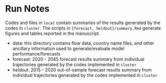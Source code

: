 # Run Notes

Codes and files in `local` contain summaries of the results generated by the codes in `cluster`. 
The scripts in `{forecast, heldout}/summary.Rmd` generate figures and tables reported in the manuscript. 

- data: this directory contains flow data, country name files, and other ancillary information used to generate/evaluate model performance/forecasts
- forecast: 2020 - 2045 forecast results summary from individual trajectories generated by the codes implemented in `cluster`
- heldout: 2015 - 2020 out-of-sample forecast results summary from individual trajectories generated by the codes implemented in `cluster`

